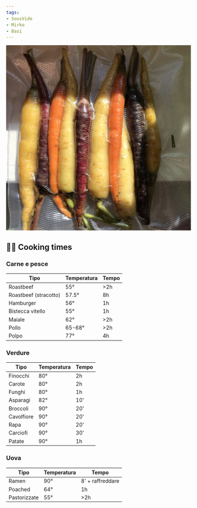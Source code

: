 ```yaml
---
tags:
- SousVide 
- Mirko
- Basi
---
```


![](../images/carote-sous-vide.jpeg)

## 👩‍🍳 Cooking times

### Carne e pesce
| Tipo                  | Temperatura | Tempo |
| --------------------- | ----------- | ----- |
| Roastbeef             | 55°         | >2h   |
| Roastbeef (stracotto) | 57.5°       | 8h    |
| Hamburger             | 56°         | 1h    |
| Bistecca vitello      | 55°         | 1h    |
| Maiale                | 62°         | >2h   |
| Pollo                 | 65-68°      | >2h   |
| Polpo                 | 77°         | 4h    |
### Verdure
| Tipo       | Temperatura | Tempo |
| ---------- | ----------- | ----- |
| Finocchi   | 80°         | 2h    |
| Carote     | 80°         | 2h    |
| Funghi     | 80°         | 1h    |
| Asparagi   | 82°         | 10'   |
| Broccoli   | 90°         | 20'   |
| Cavolfiore | 90°         | 20'   |
| Rapa       | 90°         | 20'   |
| Carciofi   | 90°         | 30'   |
| Patate     | 90°         | 1h    |

### Uova
| Tipo         | Temperatura | Tempo            |
| ------------ | ----------- | ---------------- |
| Ramen        | 90°         | 8' + raffreddare |
| Poached      | 64°         | 1h               |
| Pastorizzate | 55°         | >2h              |

